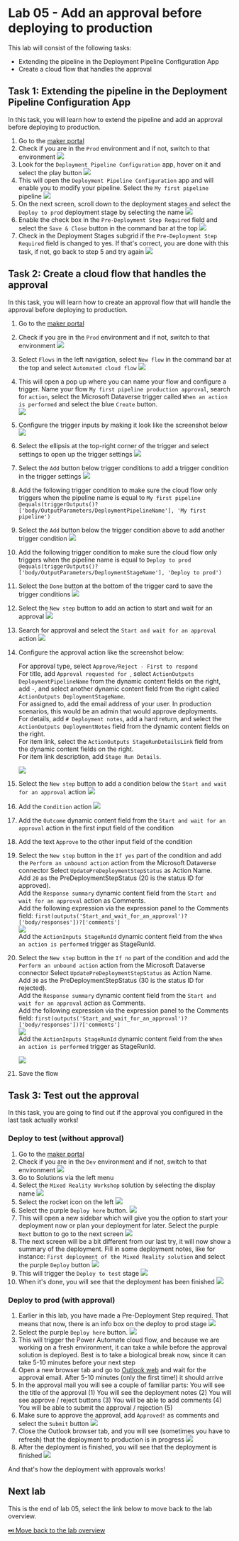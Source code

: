 # Lab 05 - Add an approval before deploying to production

This lab will consist of the following tasks:

* Extending the pipeline in the Deployment Pipeline Configuration App
* Create a cloud flow that handles the approval

## Task 1: Extending the pipeline in the Deployment Pipeline Configuration App

In this task, you will learn how to extend the pipeline and add an approval before deploying to production.

1. Go to the [maker portal](https://make.powerapps.com)
1. Check if you are in the `Prod` environment and if not, switch to that environment
    ![](./assets/check-environment-prod.png)
1. Look for the `Deployment Pipeline Configuration` app, hover on it and select the play button
    ![](./assets/extend-pipeline-open-deployment-pipeline-configuration-app.png)
1. This will open the `Deployment Pipeline Configuration` app and will enable you to modify your pipeline. Select the `My first pipeline` pipeline
    ![](./assets/extend-pipeline-select-pipeline.png)
1. On the next screen, scroll down to the deployment stages and select the `Deploy to prod` deployment stage by selecting the name
    ![](./assets/extend-pipeline-select-deploy-to-prod-stage.png)
1. Enable the check box in the `Pre-Deployment Step Required` field and select the `Save & Close` button in the command bar at the top
    ![](./assets/extend-pipeline-enable-pre-deployment-step.png)
1. Check in the Deployment Stages subgrid if the `Pre-Deployment Step Required` field is changed to yes. If that's correct, you are done with this task, if not, go back to step 5 and try again 
    ![](./assets/extend-pipeline-enable-pre-deployment-step-saved.png)

## Task 2: Create a cloud flow that handles the approval

In this task, you will learn how to create an approval flow that will handle the approval before deploying to production.

1. Go to the [maker portal](https://make.powerapps.com)
1. Check if you are in the `Prod` environment and if not, switch to that environment
    ![](./assets/check-environment-prod.png)
1. Select `Flows` in the left navigation, select `New flow` in the command bar at the top and select `Automated cloud flow` 
    ![](./assets/extend-pipeline-create-automated-cloud-flow.png)
1. This will open a pop up where you can name your flow and configure a trigger. Name your flow `My first pipeline production approval`, search for `action`, select the Microsoft Dataverse trigger called `When an action is performed` and select the blue `Create` button.  
    ![](./assets/extend-pipeline-cloud-flow-trigger.png)
1. Configure the trigger inputs by making it look like the screenshot below
    ![](./assets/extend-pipeline-cloud-flow-trigger-inputs.png)
1. Select the ellipsis at the top-right corner of the trigger and select settings to open up the trigger settings
    ![](./assets/extend-pipeline-cloud-flow-trigger-open-settings.png)
1. Select the `Add` button below trigger conditions to add a trigger condition in the trigger settings
    ![](./assets/extend-pipeline-cloud-flow-trigger-settings-add-condition.png)
1. Add the following trigger condition to make sure the cloud flow only triggers when the pipeline name is equal to `My first pipeline`
    `@equals(triggerOutputs()?['body/OutputParameters/DeploymentPipelineName'], 'My first pipeline')`
1. Select the `Add` button below the trigger condition above to add another trigger condition
    ![](./assets/extend-pipeline-cloud-flow-trigger-settings-add-another-condition.png)
1. Add the following trigger condition to make sure the cloud flow only triggers when the pipeline name is equal to `Deploy to prod`
    `@equals(triggerOutputs()?['body/OutputParameters/DeploymentStageName'], 'Deploy to prod')`
1. Select the `Done` button at the bottom of the trigger card to save the trigger conditions
    ![](./assets/extend-pipeline-cloud-flow-trigger-settings-save-condition.png)
1. Select the `New step` button to add an action to start and wait for an approval
    ![](./assets/extend-pipeline-cloud-flow-add-action.png)
1. Search for approval and select the `Start and wait for an approval` action
    ![](./assets/extend-pipeline-cloud-flow-add-approval.png)
1. Configure the approval action like the screenshot below:  
      
    For approval type, select `Approve/Reject - First to respond`  
    For title, add `Approval requested for `, select `ActionOutputs DeploymentPipelineName` from the dynamic content fields on the right, add ` - `, and select another dynamic content field from the right called `ActionOutputs DeploymentStageName`.  
    For assigned to, add the email address of your user. In production scenarios, this would be an admin that would approve deployments.  
    For details, add `# Deployment notes`, add a hard return, and select the `ActionOutputs DeploymentNotes` field from the dynamic content fields on the right.  
    For item link, select the `ActionOutputs StageRunDetailsLink` field from the dynamic content fields on the right.  
    For item link description, add `Stage Run Details`.  
      
    ![](./assets/extend-pipeline-cloud-flow-configure-approval.png)
1. Select the `New step` button to add a condition below the `Start and wait for an approval` action
    ![](./assets/extend-pipeline-cloud-flow-new-step-after-start-approval.png)
1. Add the `Condition` action
    ![](./assets/extend-pipeline-cloud-flow-add-condition.png)
1. Add the `Outcome` dynamic content field from the `Start and wait for an approval` action in the first input field of the condition
1. Add the text `Approve` to the other input field of the condition
1. Select the `New step` button in the `If yes` part of the condition and add the `Perform an unbound action` action from the Microsoft Dataverse connector
    Select `UpdatePreDeploymentStepStatus` as Action Name.  
    Add `20` as the PreDeploymentStepStatus (20 is the status ID for approved).  
    Add the `Response summary` dynamic content field from the `Start and wait for an approval` action as Comments.  
    Add the following expression via the expression panel to the Comments field: `first(outputs('Start_and_wait_for_an_approval')?['body/responses'])?['comments']`  
    ![](./assets/extend-pipeline-cloud-flow-unbound-action1-expression.png)      
    Add the `ActionInputs StageRunId` dynamic content field from the `When an action is performed` trigger as StageRunId.  
1. Select the `New step` button in the `If no` part of the condition and add the `Perform an unbound action` action from the Microsoft Dataverse connector
    Select `UpdatePreDeploymentStepStatus` as Action Name.  
    Add `30` as the PreDeploymentStepStatus (30 is the status ID for rejected).  
    Add the `Response summary` dynamic content field from the `Start and wait for an approval` action as Comments.  
    Add the following expression via the expression panel to the Comments field: `first(outputs('Start_and_wait_for_an_approval')?['body/responses'])?['comments']`  
    ![](./assets/extend-pipeline-cloud-flow-unbound-action2-expression.png)  
    Add the `ActionInputs StageRunId` dynamic content field from the `When an action is performed` trigger as StageRunId.  
      
    ![](./assets/extend-pipeline-cloud-flow-unbound-actions.png)
1. Save the flow

## Task 3: Test out the approval

In this task, you are going to find out if the approval you configured in the last task actually works!

### Deploy to test (without approval)

1. Go to the [maker portal](https://make.powerapps.com)
1. Check if you are in the `Dev` environment and if not, switch to that environment
    ![](./assets/check-environment-dev.png)
1. Go to Solutions via the left menu
1. Select the `Mixed Reality Workshop` solution by selecting the display name
        ![](./assets/run-first-pipeline-dev.png)
1. Select the rocket icon on the left
        ![](./assets/run-first-pipeline-solution.png)
1. Select the purple `Deploy here` button.
        ![](./assets/run-deploy-to-test-approval.png)  
1. This will open a new sidebar which will give you the option to start your deployment now or plan your deployment for later. Select the purple `Next` button to go to the next screen
        ![](./assets/run-deploy-to-test-approval-select-target.png)  
1. The next screen will be a bit different from our last try, it will now show a summary of the deployment. Fill in some deployment notes, like for instance: `First deployment of the Mixed Reality solution` and select the purple `Deploy` button
    ![](./assets/run-deploy-to-test-approval-deployment-notes.png)
1. This will trigger the `Deploy to test` stage
        ![](./assets/run-deploy-to-test-approval-in-progress.png)
1. When it's done, you will see that the deployment has been finished
        ![](./assets/run-deploy-to-test-approval-finished.png)

### Deploy to prod (with approval)

1. Earlier in this lab, you have made a Pre-Deployment Step required. That means that now, there is an info box on the deploy to prod stage
    ![](./assets/run-deploy-to-prod-approval-info.png)
1. Select the purple `Deploy here` button.
    ![](./assets/run-deploy-to-prod-approval.png)  
1. This will trigger the Power Automate cloud flow, and because we are working on a fresh environment, it can take a while before the approval solution is deployed. Best is to take a biological break now, since it can take 5-10 minutes before your next step
1. Open a new browser tab and go to [Outlook web](https://outlook.office.com) and wait for the approval email. After 5-10 minutes (only the first time!) it should arrive
1. In the approval mail you will see a couple of familiar parts:
    You will see the title of the approval (1)
    You will see the deployment notes (2)
    You will see approve / reject buttons (3)
    You will be able to add comments (4)
    You will be able to submit the approval / rejection (5)
1. Make sure to approve the approval, add `Approved!` as comments and select the `Submit` button
    ![](./assets/run-deploy-to-prod-approval-outlook.png)  
1. Close the Outlook browser tab, and you will see (sometimes you have to refresh) that the deployment to production is in progress
    ![](./assets/run-deploy-to-prod-approval-in-progress.png)
1. After the deployment is finished, you will see that the deployment is finished
    ![](./assets/run-deploy-to-prod-approval-finished.png)

And that's how the deployment with approvals works!

## Next lab

This is the end of lab 05, select the link below to move back to the lab overview.

[⏭️ Move back to the lab overview](../README.md)
